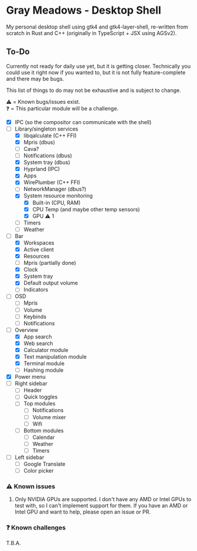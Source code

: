# Gray Meadows - Desktop Shell

My personal desktop shell using gtk4 and gtk4-layer-shell, re-written from scratch in Rust and C++ (originally in TypeScript + JSX using AGSv2).

## To-Do

Currently not ready for daily use yet, but it is getting closer. Technically you could use it right now if you wanted to, but it is not fully feature-complete and there may be bugs.

This list of things to do may not be exhaustive and is subject to change.

⚠️ = Known bugs/issues exist.<br>
❓ = This particular module will be a challenge.

- [x] IPC (so the compositor can communicate with the shell)
- [ ] Library/singleton services
    - [x] libqalculate (C++ FFI)
    - [x] Mpris (dbus)
    - [ ] Cava?
    - [ ] Notifications (dbus)
    - [x] System tray (dbus)
    - [x] Hyprland (IPC)
    - [x] Apps
    - [x] WirePlumber (C++ FFI)
    - [ ] NetworkManager (dbus?)
    - [x] System resource monitoring
        - [x] Built-in (CPU, RAM)
        - [x] CPU Temp (and maybe other temp sensors)
        - [x] GPU ⚠️ 1
    - [ ] Timers
    - [ ] Weather
- [ ] Bar
    - [x] Workspaces
    - [x] Active client
    - [x] Resources
    - [ ] Mpris (partially done)
    - [x] Clock
    - [x] System tray
    - [x] Default output volume
    - [ ] Indicators
- [ ] OSD
    - [ ] Mpris
    - [ ] Volume
    - [ ] Keybinds
    - [ ] Notifications
- [ ] Overview
    - [x] App search
    - [x] Web search
    - [x] Calculator module
    - [x] Text manipulation module
    - [x] Terminal module
    - [ ] Hashing module
- [x] Power menu
- [ ] Right sidebar
    - [ ] Header
    - [ ] Quick toggles
    - [ ] Top modules
        - [ ] Notifications
        - [ ] Volume mixer
        - [ ] Wifi
    - [ ] Bottom modules
        - [ ] Calendar
        - [ ] Weather
        - [ ] Timers
- [ ] Left sidebar
    - [ ] Google Translate
    - [ ] Color picker

### ⚠️ Known issues
1. Only NVIDIA GPUs are supported. I don't have any AMD or Intel GPUs to test with, so I can't implement support for them. If you have an AMD or Intel GPU and want to help, please open an issue or PR.

### ❓ Known challenges
T.B.A.